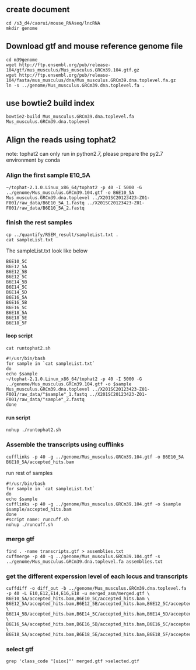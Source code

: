 ## create document
```
cd /s3_d4/caorui/mouse_RNAseq/lncRNA
mkdir genome
```
## Download gtf and mouse reference genome file 
```
cd m39genome
wget http://ftp.ensembl.org/pub/release-104/gtf/mus_musculus/Mus_musculus.GRCm39.104.gtf.gz
wget http://ftp.ensembl.org/pub/release-104/fasta/mus_musculus/dna/Mus_musculus.GRCm39.dna.toplevel.fa.gz
ln -s ../genome/Mus_musculus.GRCm39.dna.toplevel.fa .
```

## use bowtie2 build index 
```bowtie2-build Mus_musculus.GRCm39.dna.toplevel.fa Mus_musculus.GRCm39.dna.toplevel```
## Align the reads using tophat2
note: tophat2 can only run in python2.7, please prepare the py2.7 environment by conda
### Align the first sample E10_5A
```~/tophat-2.1.0.Linux_x86_64/tophat2 -p 40 -I 5000 -G ../genome/Mus_musculus.GRCm39.104.gtf -o B6E10_5A Mus_musculus.GRCm39.dna.toplevel ../X201SC20123423-Z01-F001/raw_data/B6E10_5A_1.fastq ../X201SC20123423-Z01-F001/raw_data/B6E10_5A_2.fastq```
### finish the rest samples
``` 
cp ../quantify/RSEM_result/sampleList.txt .
cat sampleList.txt
```
The sampleList.txt look like below
```
B6E10_5C
B6E12_5A
B6E12_5B
B6E12_5C
B6E14_5B
B6E14_5C
B6E14_5D
B6E16_5A
B6E16_5B
B6E16_5C
B6E18_5A
B6E18_5E
B6E18_5F
```

#### loop script 
```
cat runtophat2.sh
```
```
#!/usr/bin/bash
for sample in `cat sampleList.txt`
do
echo $sample
~/tophat-2.1.0.Linux_x86_64/tophat2 -p 40 -I 5000 -G ../genome/Mus_musculus.GRCm39.104.gtf -o $sample Mus_musculus.GRCm39.dna.toplevel ../X201SC20123423-Z01-F001/raw_data/"$sample"_1.fastq ../X201SC20123423-Z01-F001/raw_data/"sample"_2.fastq
done
```
#### run script
```
nohup ./runtophat2.sh 
```
### Assemble the transcripts using cufflinks
```
cufflinks -p 40 -g ../genome/Mus_musculus.GRCm39.104.gtf -o B6E10_5A B6E10_5A/accepted_hits.bam 
```
run rest of samples

```
#!/usr/bin/bash
for sample in `cat sampleList.txt`
do
echo $sample
cufflinks -p 40 -g ../genome/Mus_musculus.GRCm39.104.gtf -o $sample $sample/accepted_hits.bam
done
#script name: runcuff.sh
nohup ./runcuff.sh 
```

### merge gtf
```
find . -name transcripts.gtf > assemblies.txt
cuffmerge -p 40 -g ../genome/Mus_musculus.GRCm39.104.gtf -s ../genome/Mus_musculus.GRCm39.dna.toplevel.fa assemblies.txt  
```
### get the different experssion level of each locus and transcripts
```
cuffdiff -o diff_out -b ../genome/Mus_musculus.GRCm39.dna.toplevel.fa -p 40 -L E10,E12,E14,E16,E18 -u merged_asm/merged.gtf \
B6E10_5A/accepted_hits.bam,B6E10_5C/accepted_hits.bam \
B6E12_5A/accepted_hits.bam,B6E12_5B/accepted_hits.bam,B6E12_5C/accepted_hits.bam \
B6E14_5B/accepted_hits.bam,B6E14_5C/accepted_hits.bam,B6E14_5D/accepted_hits.bam \
B6E16_5A/accepted_hits.bam,B6E16_5B/accepted_hits.bam,B6E16_5C/accepted_hits.bam \
B6E18_5A/accepted_hits.bam,B6E18_5E/accepted_hits.bam,B6E18_5F/accepted_hits.bam 
```

### select gtf 
```
grep 'class_code "[uiox]"' merged.gtf >selected.gtf
```
